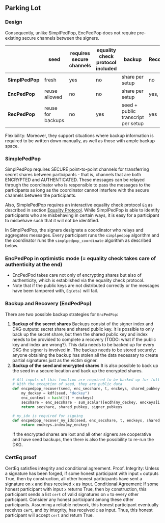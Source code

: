 ## Parking Lot

### Design
Consequently, unlike SimplPedPop, EncPedPop does not require pre-existing secure channels between the signers.

|                 | seed              | requires secure channels | equality check protocol included | backup                             | Recommended  |
|-----------------|-------------------|--------------------------|----------------------------------|------------------------------------|--------------|
| **SimplPedPop** | fresh             | yes                      | no                               | share per setup                    | no           |
| **EncPedPop**   | reuse allowed     | no                       | no                               | share per setup                    | yes, with Eq |
| **RecPedPop**   | reuse for backups | no                       | yes                              | seed + public transcript per setup | yes          |

Flexibility: Moreover, they support situations where backup information is required to be written down manually, as well as those with ample backup space.

### SimplePedPop
SimplPedPop requires SECURE point-to-point channels for transferring secret shares between participants - that is, channels that are both ENCRYPTED and AUTHENTICATED.
These messages can be relayed through the coordinator who is responsible to pass the messages to the participants as long as the coordinator cannot interfere with the secure channels between the participants.

Also, SimplePedPop requires an interactive equality check protocol `Eq` as described in section [Equality Protocol](#equality-protocol).
While SimplPedPop is able to identify participants who are misbehaving in certain ways, it is easy for a participant to misbehave such that it will not be identified.

In SimplPedPop, the signers designate a coordinator who relays and aggregates messages.
Every participant runs the `simplpedpop` algorithm and the coordinator runs the `simplpedpop_coordinate` algorithm as described below.

### EncPedPop in optimistic mode (= equality check takes care of authenticity at the end)

- EncPedPod takes care not only of encrypting shares but also of authenticity, which is established via the equality check protocol.
- Note that if the public keys are not distributed correctly or the messages have been tampered with, `Eq(eta)` will fail.

### Backup and Recovery (EndPedPop)
There are two possible backup strategies for `EncPedPop`:

1. **Backup of the secret shares**
    Backups consist of the signer index and DKG outputs: secret share and shared public key.
    It is possible to only back up the secret share, but then the shared public key and index needs to be provided to complete a recovery (TODO: what if the public key and index are wrong?).
    This data needs to be backed up for every DKG the signer is involved in.
    The backup needs to be stored securely: anyone obtaining the backup has stolen all the data necessary to create partial signatures just as the victim signer.
2. **Backup of the seed and encrypted shares**
    It is also possible to back up the seed in a secure location and back up the encrypted shares.
    ```python
    # All inputs of this function are required to be backed up for full recovery
    # With the exception of seed, they are public data
    def encpedpop_recover(seed, enc_secshare, t, enckeys, shared_pubkey, signer_pubkeys):
        my_deckey = kdf(seed, "deckey")
        enc_context = hash([t] + enckeys)
        secshare = enc_secshare - sum_scalar([ecdh(my_deckey, enckeys[i], enc_context) for i in range(n)]
        return secshare, shared_pubkey, signer_pubkeys

    # my_idx is required for signing
    def encpedpop_recover_my_idx(seed, enc_secshare, t, enckeys, shared_pubkey, signer_pubkeys):
        return enckeys.index(my_enckey)
    ```
    If the encrypted shares are lost and all other signers are cooperative and have seed backups, then there is also the possibility to re-run the DKG.


### CertEq proof
CertEq  satisfies integrity and conditional agreement.
Proof.
Integrity:
Unless a signature has been forged, if some honest participant with input `x` outputs True,
then by construction, all other honest participants have sent a signature on `x` and thus received `x` as input.
Conditional Agreement:
If some honest participant with input `x` returns True,
then by construction, this participant sends a list `cert` of valid signatures on `x` to every other participant.
Consider any honest participant among these other participants.
Assuming a reliable network, this honest participant eventually receives `cert`,
and by integrity, has received `x` as input.
Thus, this honest participant will accept `cert` and return True.
